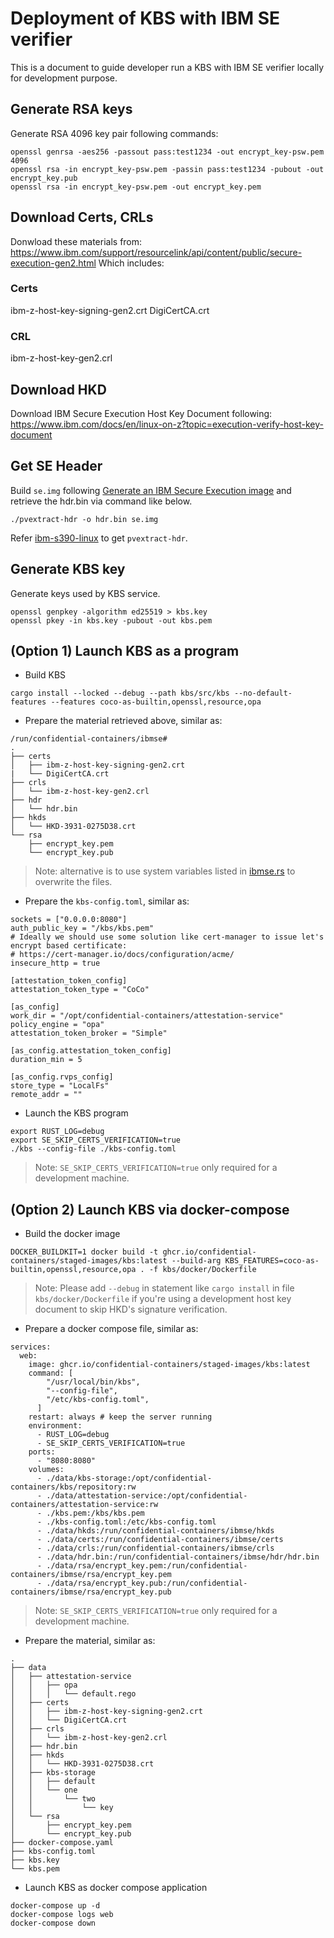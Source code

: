 # Deployment of KBS with IBM SE verifier

This is a document to guide developer run a KBS with IBM SE verifier locally for development purpose.

## Generate RSA keys
Generate RSA 4096 key pair following commands:
```
openssl genrsa -aes256 -passout pass:test1234 -out encrypt_key-psw.pem 4096
openssl rsa -in encrypt_key-psw.pem -passin pass:test1234 -pubout -out encrypt_key.pub
openssl rsa -in encrypt_key-psw.pem -out encrypt_key.pem
```


## Download Certs, CRLs
Donwload these materials from: https://www.ibm.com/support/resourcelink/api/content/public/secure-execution-gen2.html
Which includes:

### Certs
ibm-z-host-key-signing-gen2.crt
DigiCertCA.crt 

### CRL
ibm-z-host-key-gen2.crl

## Download HKD
Download IBM Secure Execution Host Key Document following: https://www.ibm.com/docs/en/linux-on-z?topic=execution-verify-host-key-document

## Get SE Header
Build `se.img` following [Generate an IBM Secure Execution image](https://www.ibm.com/docs/en/linux-on-systems?topic=commands-genprotimg) and retrieve the hdr.bin via command like below.
```
./pvextract-hdr -o hdr.bin se.img
```

Refer [ibm-s390-linux](https://github.com/ibm-s390-linux/s390-tools/blob/v2.33.1/rust/pvattest/tools/pvextract-hdr) to get `pvextract-hdr`.

## Generate KBS key
Generate keys used by KBS service.
```
openssl genpkey -algorithm ed25519 > kbs.key
openssl pkey -in kbs.key -pubout -out kbs.pem
```

## (Option 1) Launch KBS as a program

- Build KBS
```
cargo install --locked --debug --path kbs/src/kbs --no-default-features --features coco-as-builtin,openssl,resource,opa 
```

- Prepare the material retrieved above, similar as:
```
/run/confidential-containers/ibmse#
.
├── certs
│   ├── ibm-z-host-key-signing-gen2.crt
|   └── DigiCertCA.crt
├── crls
│   └── ibm-z-host-key-gen2.crl
├── hdr
│   └── hdr.bin
├── hkds
│   └── HKD-3931-0275D38.crt
└── rsa
    ├── encrypt_key.pem
    └── encrypt_key.pub
```

> Note: alternative is to use system variables listed in [ibmse.rs](./ibmse.rs) to overwrite the files.

- Prepare the `kbs-config.toml`, similar as:
```
sockets = ["0.0.0.0:8080"]
auth_public_key = "/kbs/kbs.pem"
# Ideally we should use some solution like cert-manager to issue let's encrypt based certificate:
# https://cert-manager.io/docs/configuration/acme/
insecure_http = true

[attestation_token_config]
attestation_token_type = "CoCo"

[as_config]
work_dir = "/opt/confidential-containers/attestation-service"
policy_engine = "opa"
attestation_token_broker = "Simple"

[as_config.attestation_token_config]
duration_min = 5

[as_config.rvps_config]
store_type = "LocalFs"
remote_addr = ""
```

- Launch the KBS program
```
export RUST_LOG=debug
export SE_SKIP_CERTS_VERIFICATION=true
./kbs --config-file ./kbs-config.toml
```

> Note: `SE_SKIP_CERTS_VERIFICATION=true` only required for a development machine.

## (Option 2) Launch KBS via docker-compose
- Build the docker image
```
DOCKER_BUILDKIT=1 docker build -t ghcr.io/confidential-containers/staged-images/kbs:latest --build-arg KBS_FEATURES=coco-as-builtin,openssl,resource,opa . -f kbs/docker/Dockerfile
```
>Note: Please add `--debug` in statement like `cargo install` in file `kbs/docker/Dockerfile` if you're using a development host key document to skip HKD's signature verification.

- Prepare a docker compose file, similar as:
```
services:
  web:
    image: ghcr.io/confidential-containers/staged-images/kbs:latest
    command: [
        "/usr/local/bin/kbs",
        "--config-file",
        "/etc/kbs-config.toml",
      ]
    restart: always # keep the server running
    environment:
      - RUST_LOG=debug
      - SE_SKIP_CERTS_VERIFICATION=true
    ports:
      - "8080:8080"
    volumes:
      - ./data/kbs-storage:/opt/confidential-containers/kbs/repository:rw
      - ./data/attestation-service:/opt/confidential-containers/attestation-service:rw
      - ./kbs.pem:/kbs/kbs.pem
      - ./kbs-config.toml:/etc/kbs-config.toml
      - ./data/hkds:/run/confidential-containers/ibmse/hkds
      - ./data/certs:/run/confidential-containers/ibmse/certs
      - ./data/crls:/run/confidential-containers/ibmse/crls
      - ./data/hdr.bin:/run/confidential-containers/ibmse/hdr/hdr.bin
      - ./data/rsa/encrypt_key.pem:/run/confidential-containers/ibmse/rsa/encrypt_key.pem
      - ./data/rsa/encrypt_key.pub:/run/confidential-containers/ibmse/rsa/encrypt_key.pub
```
> Note: `SE_SKIP_CERTS_VERIFICATION=true` only required for a development machine.

- Prepare the material, similar as:
```
.
├── data
│   ├── attestation-service
│   │   ├── opa
│   │   │   └── default.rego
│   ├── certs
│   │   ├── ibm-z-host-key-signing-gen2.crt
│   │   └── DigiCertCA.crt
│   ├── crls
│   │   └── ibm-z-host-key-gen2.crl
│   ├── hdr.bin
│   ├── hkds
│   │   └── HKD-3931-0275D38.crt
│   ├── kbs-storage
│   │   ├── default
│   │   └── one
│   │       └── two
│   │           └── key
│   └── rsa
│       ├── encrypt_key.pem
│       └── encrypt_key.pub
├── docker-compose.yaml
├── kbs-config.toml
├── kbs.key
└── kbs.pem
```

- Launch KBS as docker compose application
```
docker-compose up -d
docker-compose logs web
docker-compose down
```


